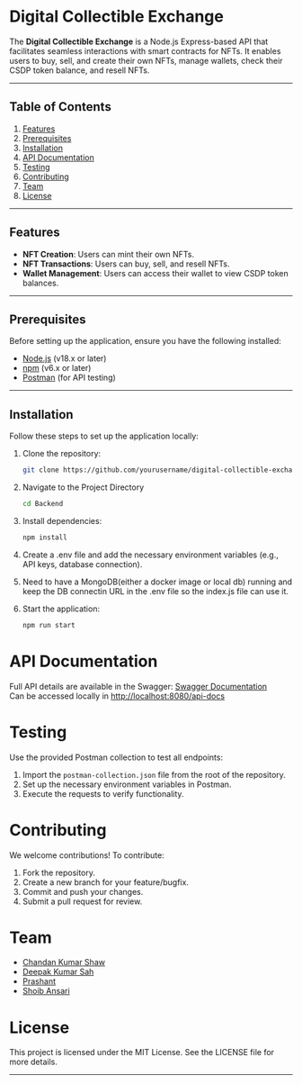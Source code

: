 # Digital Collectible Exchange

The **Digital Collectible Exchange** is a Node.js Express-based API that facilitates seamless interactions with smart contracts for NFTs. It enables users to buy, sell, and create their own NFTs, manage wallets, check their CSDP token balance, and resell NFTs.

---

## Table of Contents
1. [Features](#features)
2. [Prerequisites](#prerequisites)
3. [Installation](#installation)
4. [API Documentation](#api-documentation)
5. [Testing](#testing)
6. [Contributing](#contributing)
7. [Team](#team)
8. [License](#license)

---

## Features
- **NFT Creation**: Users can mint their own NFTs.
- **NFT Transactions**: Users can buy, sell, and resell NFTs.
- **Wallet Management**: Users can access their wallet to view CSDP token balances.

---

## Prerequisites
Before setting up the application, ensure you have the following installed:
- [Node.js](https://nodejs.org/) (v18.x or later)
- [npm](https://www.npmjs.com/) (v6.x or later)
- [Postman](https://www.postman.com/) (for API testing)

---

## Installation
Follow these steps to set up the application locally:

1. Clone the repository:
   ```bash
   git clone https://github.com/yourusername/digital-collectible-exchange.git

2. Navigate to the Project Directory
    ```bash
    cd Backend

3. Install dependencies:
    ```bash
   npm install

4. Create a .env file and add the necessary environment variables (e.g., API keys, database connection).
    
5. Need to have a MongoDB(either a docker image or local db) running and keep the DB connectin URL in the .env file so the index.js file can use it.


6. Start the application:
    ```bash
   npm run start

# API Documentation

Full API details are available in the Swagger:
[Swagger Documentation](https://app.swaggerhub.com/apis/2023SL93045/NftMarketplace/1.0.0) <br />
Can be accessed locally in [http://localhost:8080/api-docs](http://localhost:8080/api-docs)


# Testing

Use the provided Postman collection to test all endpoints:

1. Import the `postman-collection.json` file from the root of the repository.
2. Set up the necessary environment variables in Postman.
3. Execute the requests to verify functionality.

# Contributing

We welcome contributions! To contribute:

1. Fork the repository.
2. Create a new branch for your feature/bugfix.
3. Commit and push your changes.
4. Submit a pull request for review.

# Team

- [Chandan Kumar Shaw](https://linkedin.com/in/chandan-kumar-shaw-9a08a519a)
- [Deepak Kumar Sah](https://linkedin.com/in/deepak-kumar-sah-79b1b4203)
- [Prashant](https://www.linkedin.com/in/prashant-bk)
- [Shoib Ansari](https://www.linkedin.com/in/shoib-ansari-dev/)

# License

This project is licensed under the MIT License. See the LICENSE file for more details.

---

